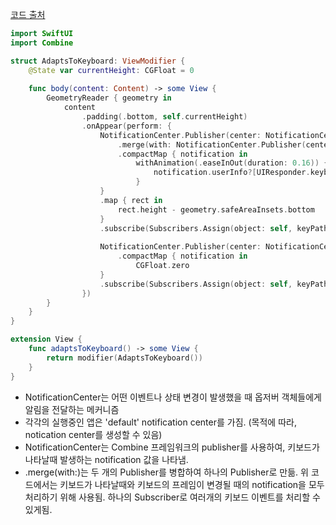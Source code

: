 [코드 출처](https://stackoverflow.com/a/60178361/2660216)

```swift
import SwiftUI
import Combine

struct AdaptsToKeyboard: ViewModifier {
    @State var currentHeight: CGFloat = 0
    
    func body(content: Content) -> some View {
        GeometryReader { geometry in
            content
                .padding(.bottom, self.currentHeight)
                .onAppear(perform: {
                    NotificationCenter.Publisher(center: NotificationCenter.default, name: UIResponder.keyboardWillShowNotification)
                        .merge(with: NotificationCenter.Publisher(center: NotificationCenter.default, name: UIResponder.keyboardWillChangeFrameNotification))
                        .compactMap { notification in
                            withAnimation(.easeInOut(duration: 0.16)) {
                                notification.userInfo?[UIResponder.keyboardFrameEndUserInfoKey] as? CGRect
                            }
                    }
                    .map { rect in
                        rect.height - geometry.safeAreaInsets.bottom
                    }
                    .subscribe(Subscribers.Assign(object: self, keyPath: \.currentHeight))
                    
                    NotificationCenter.Publisher(center: NotificationCenter.default, name: UIResponder.keyboardWillHideNotification)
                        .compactMap { notification in
                            CGFloat.zero
                    }
                    .subscribe(Subscribers.Assign(object: self, keyPath: \.currentHeight))
                })
        }
    }
}

extension View {
    func adaptsToKeyboard() -> some View {
        return modifier(AdaptsToKeyboard())
    }
}
```
- NotificationCenter는 어떤 이벤트나 상태 변경이 발생했을 때 옵저버 객체들에게 알림을 전달하는 메커니즘
- 각각의 실행중인 앱은 'default' notification center를 가짐. (목적에 따라, notication center를 생성할 수 있음)
- NotificationCenter는 Combine 프레임워크의 publisher를 사용하여, 키보드가 나타날때 발생하는 notification 값을 나타냄.
- .merge(with:)는 두 개의 Publisher를 병합하여 하나의 Publisher로 만듦. 위 코드에서는 키보드가 나타날때와 키보드의 프레임이 변경될 때의 notification을 모두 처리하기 위해 사용됨. 하나의 Subscriber로 여러개의 키보드 이벤트를 처리할 수 있게됨.
